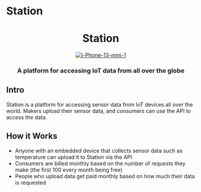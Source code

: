 # Station

<div align="center">
  <h1>Station</h1>
<a href="https://imgbb.com/"><img src="https://i.ibb.co/G0bYdRv/i-Phone-13-mini-1.png" alt="i-Phone-13-mini-1" border="0"></a>
</div>

<h3 align="center">A platform for accessing IoT data from all over the globe</h3>

## Intro
Station is a platform for accessing sensor data from IoT devices all over the world. Makers upload their sensor data, and consumers can use the API to access the data.

## How it Works
- Anyone with an embedded device that collects sensor data such as temperature can upload it to Station via the API
- Consumers are billed monthly based on the number of requests they make (the first 100 every month being free)
- People who upload data get paid monthly based on how much their data is requested

